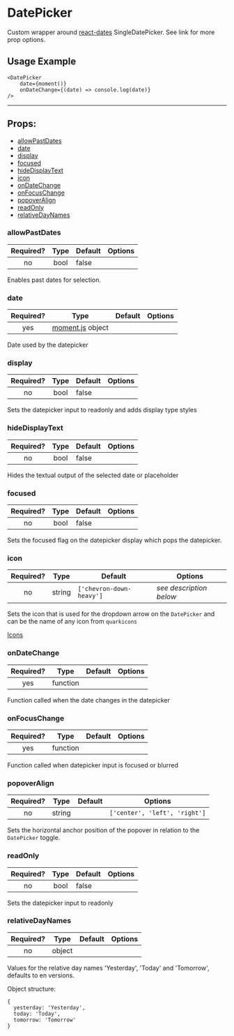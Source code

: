 # DatePicker

Custom wrapper around [react-dates](https://github.com/airbnb/react-dates) SingleDatePicker. See link for more prop options.

## Usage Example

```JSX
<DatePicker
    date={moment()}
    onDateChange={(date) => console.log(date)}
/>
```

---

## Props:

* [allowPastDates](#allowpastdates)
* [date](#date)
* [display](#display)
* [focused](#focused)
* [hideDisplayText](#hidedisplaytext)
* [icon](#icon)
* [onDateChange](#ondatechange)
* [onFocusChange](#onfocuschange)
* [popoverAlign](#popoveralign)
* [readOnly](#readonly)
* [relativeDayNames](#realativedaynames)

### allowPastDates

| Required? | Type | Default | Options |
|:---:|:---:|---|---|
| no | bool | false | |

Enables past dates for selection.

### date

| Required? | Type | Default | Options |
|:---:|:---:|---|---|
| yes | [moment.js](https://momentjs.com/) object | | |

Date used by the datepicker

### display

| Required? | Type | Default | Options |
|:---:|:---:|---|---|
| no | bool | false | |

Sets the datepicker input to readonly and adds display type styles

### hideDisplayText

| Required? | Type | Default | Options |
|:---:|:---:|---|---|
| no | bool | false | |

Hides the textual output of the selected date or placeholder

### focused

| Required? | Type | Default | Options |
|:---:|:---:|---|---|
| no | bool | false | |

Sets the focused flag on the datepicker display which pops the datepicker.

### icon

| Required? | Type | Default | Options |
|:---:|:---:|---|---|
| no | string | `['chevron-down-heavy']` |*see description below* |

Sets the icon that is used for the dropdown arrow on the `DatePicker` and can be the name of any icon from `quarkicons`

[Icons](https://github.com/abcfinancial2/quarkicons)

### onDateChange

| Required? | Type | Default | Options |
|:---:|:---:|---|---|
| yes | function | | |

Function called when the date changes in the datepicker

### onFocusChange

| Required? | Type | Default | Options |
|:---:|:---:|---|---|
| yes | function | | |

Function called when datepicker input is focused or blurred

### popoverAlign

| Required? | Type | Default | Options |
|:---:|:---:|---|---|
| no | string | | `['center', 'left', 'right']` |

Sets the horizontal anchor position of the popover in relation to the `DatePicker` toggle.

### readOnly

| Required? | Type | Default | Options |
|:---:|:---:|---|---|
| no | bool | false | |

Sets the datepicker input to readonly

### relativeDayNames

| Required? | Type | Default | Options |
|:---:|:---:|---|---|
| no | object | | |

Values for the relative day names 'Yesterday', 'Today' and 'Tomorrow', defaults to en versions.

Object structure: 

```
{
  yesterday: 'Yesterday',
  today: 'Today',
  tomorrow: 'Tomorrow'
}
```